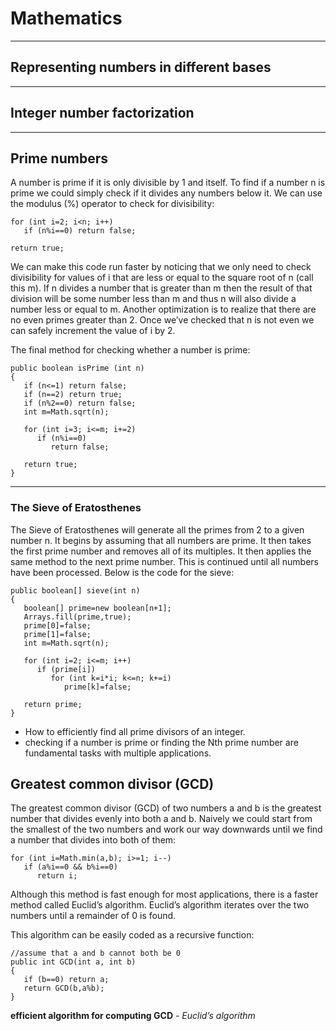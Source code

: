# Mathematics

---

## Representing numbers in different bases

---

## Integer number factorization

---

## Prime numbers

A number is prime if it is only divisible by 1 and itself. To find if a number n is prime we could simply check if it divides any numbers below it. We can use the modulus (%) operator to check for divisibility:

```
for (int i=2; i<n; i++)
   if (n%i==0) return false;

return true;
```

We can make this code run faster by noticing that we only need to check divisibility for values of i that are less or equal to the square root of n (call this m). If n divides a number that is greater than m then the result of that division will be some number less than m and thus n will also divide a number less or equal to m. Another optimization is to realize that there are no even primes greater than 2. Once we’ve checked that n is not even we can safely increment the value of i by 2. 

The final method for checking whether a number is prime:

```
public boolean isPrime (int n)
{
   if (n<=1) return false;
   if (n==2) return true;
   if (n%2==0) return false;
   int m=Math.sqrt(n);

   for (int i=3; i<=m; i+=2)
      if (n%i==0)
         return false;

   return true;
}
```

--- 
### The Sieve of Eratosthenes

The Sieve of Eratosthenes will generate all the primes from 2 to a given number n. It begins by assuming that all numbers are prime. It then takes the first prime number and removes all of its multiples. It then applies the same method to the next prime number. This is continued until all numbers have been processed. Below is the code for the sieve:

```
public boolean[] sieve(int n)
{
   boolean[] prime=new boolean[n+1];
   Arrays.fill(prime,true);
   prime[0]=false;
   prime[1]=false;
   int m=Math.sqrt(n);

   for (int i=2; i<=m; i++)
      if (prime[i])
         for (int k=i*i; k<=n; k+=i)
            prime[k]=false;

   return prime;
}
```



- How to efficiently find all prime divisors of an integer.
- checking if a number is prime or finding the Nth prime number are fundamental tasks with multiple applications.

## Greatest common divisor (GCD)

The greatest common divisor (GCD) of two numbers a and b is the greatest number that divides evenly into both a and b. Naively we could start from the smallest of the two numbers and work our way downwards until we find a number that divides into both of them:

```
for (int i=Math.min(a,b); i>=1; i--)
   if (a%i==0 && b%i==0)
      return i;
```

Although this method is fast enough for most applications, there is a faster method called Euclid’s algorithm. Euclid’s algorithm iterates over the two numbers until a remainder of 0 is found.

This algorithm can be easily coded as a recursive function:

```
//assume that a and b cannot both be 0
public int GCD(int a, int b)
{
   if (b==0) return a;
   return GCD(b,a%b);
}
```

**efficient algorithm for computing GCD** - *Euclid’s algorithm*



